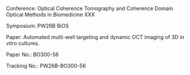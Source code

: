Conference: Optical Coherence Tomography and Coherence Domain Optical Methods in Biomedicine XXX	

Symposium: PW26B BiOS

Paper: Automated multi-well targeting and dynamic OCT imaging of 3D in vitro cultures.

Paper No.: BO300-56

Tracking No.: PW26B-BO300-56
